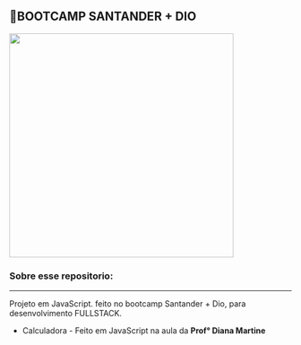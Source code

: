 

## 📌BOOTCAMP SANTANDER + DIO



<img src="https://repository-images.githubusercontent.com/501696556/227ca7e5-5ef4-4632-b016-8e63a8c860a7" min-width="400px" max-width="400px" width="400px" align="center">

<BR>

### Sobre esse repositorio:
----------------------------
Projeto em JavaScript.
feito no bootcamp Santander + Dio, para desenvolvimento FULLSTACK. 
  

  - Calculadora - Feito em JavaScript na aula da <strong> Prof° Diana Martine </strong>
